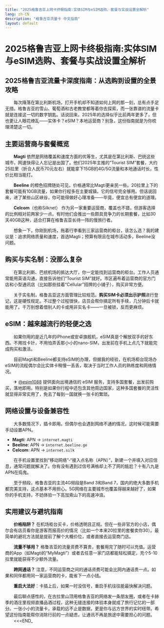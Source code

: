 ```yaml
---
title: "2025格鲁吉亚上网卡终极指南:实体SIM与eSIM选购、套餐与实战设置全解析"
lang: zh-CN
description: "格鲁吉亚流量卡 中文指南"
layout: default
---
```

# 2025格鲁吉亚上网卡终极指南:实体SIM与eSIM选购、套餐与实战设置全解析

## 2025格鲁吉亚流量卡深度指南：从选购到设置的全景攻略

　　每次降落在第比利斯机场，打开手机却不知道如何上网的那一刻，总有点手足无措。格鲁吉亚的雪山、葡萄酒和古老教堂都等着你去探索，而一张靠谱的流量卡就是连接这一切的数字钥匙。话说回来，2025年的选择似乎比前两年更多了，但也更让人眼花缭乱——实体卡？eSIM？本地运营商？别急，这份指南就是为你梳理清楚这一切。

## 主要运营商与套餐概览

　　**Magti** 依然是网络覆盖和速度方面的优等生，尤其是在第比利斯、巴统这些城市，网速快得让人忘记是出国了。他们2025年主推的“Tourist SIM”套餐，大约25拉里（折合人民币70元左右）就能拿下15GB的4G/5G流量和本地通话时长，性价比相当能打。

　　**Beeline** 的橙色招牌随处可见，价格通常比Magti更亲民一些。20拉里上下的套餐可能有10GB流量，如果你行程多在主要城镇，它的信号完全够用。但话说回来，进了某些山区峡谷，你可能得做好心理准备——毕竟，便宜总有便宜的道理。

　　**Celcom**（也称Silknet） 作为另一家重要运营商，覆盖也不错，但游客选择的比例相对前两家少一点。有时他们会推出一些颇具竞争力的长期套餐，比如30天40GB这种，适合打算在格鲁吉亚长待一阵的慢旅行者。

　　想象一下，你刚到机场，拖着行李看到三家运营商的柜台，该怎么选？我的建议是：追求网络质量和速度，首选Magti；预算有限且在城市活动多，Beeline没问题。

## 购买与实名制：没那么复杂

　　在第比利斯、巴统机场的抵达大厅，你一定能找到运营商的柜台。工作人员通常能用英语沟通，直接告诉他们“Tourist SIM”就好。市区遍布着运营商的官方门店和小型通讯店（比如那些挂着“Cellular”招牌的小铺子），购买非常方便。

　　关于实名制，格鲁吉亚这方面管理比较规范。**购买SIM卡必须出示护照**进行登记，这是硬性规定。不过整个过程很快，店员会帮你搞定所有手续，几分钟后卡就能用了。千万别想着借别人的卡或用非实名卡——一旦被锁，反而更麻烦。

## eSIM：越来越流行的轻便之选

　　如果你用的是近几年的iPhone或安卓旗舰机，eSIM真是个解放双手的好东西。不用找卡针，不用怕弄丢那小小的nano-SIM，出发前在手机上点几下就能完成购买和激活。

　　目前Magti和Beeline都支持eSIM的办理，但据我的经验，在机场柜台现场办eSIM的流程偶尔会比实体卡稍慢一丢丢，取决于当时工作人员的熟练度和网络情况。

　　✈ [@esim1088](https://t.me/s/esim1088) 提供面向出境通信的 eSIM 服务，支持多国套餐，出发前购买，落地即用。特别是如果你行程中还包含其他周边国家，这种多国套餐的灵活性就显得非常实用了，免去了每到一国就换一张卡的繁琐。

## 网络设置与设备兼容性

　　大多数情况下，插卡即用。但偶尔也会遇到网络不通的情况，这时候可能需要手动设置APN。

*   **Magti**: APN → `internet.magti`
*   **Beeline**: APN → `internet.beeline.ge`
*   **Celcom**: APN → `internet.silk`

　　在手机设置里找到“移动网络”-“接入点名称（APN）”，新建一个并填入对应信息，通常问题就解决了。你有没有遇到过信号满格却上不了网的尴尬？十有八九是APN在捣鬼。

　　至于频段，格鲁吉亚的主流4G频段是Band 3和Band 7，国内的绝大多数手机都完美支持，这点基本不用担心。5G网络在主要城市也覆盖得越来越好了，如果你的手机支持，不妨体验一下高加索山下的高速冲浪。

## 实用建议与避坑指南

　　**价格陷阱？** 在机场柜台买卡，价格透明且正规。但在一些非官方的小店，偶尔会有店员看你是游客而报高价的情况（比如一个本来20拉里的套餐卖你30）。最简单的避坑方法就是提前了解个大概价位，或者直接去运营商门店。

　　**流量不够用？** 格鲁吉亚的流量资费不算贵，套餐用完了随时可以充值。运营商的App（如Magti的“MyMagti”）或者去任意一家门店都能轻松搞定，充个5-10拉里就能获得不少额外流量。

　　**跨网通话？** 注意，不同运营商之间的通话资费可能会比网内通话贵一点。如果和同伴都用同一家运营商的卡，能省下一点小钱。

　　**重启大法好**：卡插上后，如果一时没信号，重启手机往往能最快解决问题。

　　最后聊点感性的，在古拉里山顶用格鲁吉亚的网络发一条朋友圈，或者在卡赫季的酒庄里视频直播品酒过程，这种无缝连接的体验本身就成了旅行记忆的一部分。一张小小的流量卡，承载的远不止是数据，更是你与远方世界的实时纽带。希望这份指南能帮你消除行前的一点疑虑，让通讯不再是旅途中需要担心的问题。
　　<<<END_